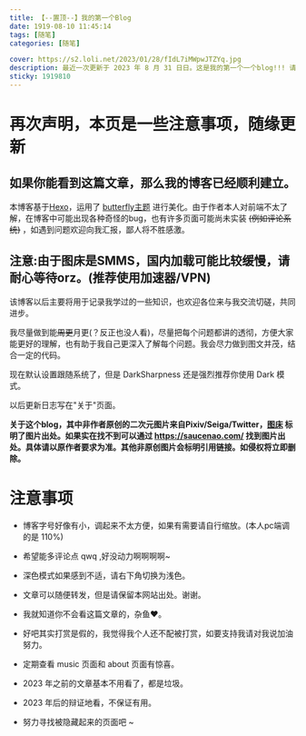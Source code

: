 ```yaml
---
title: 【--置顶--】我的第一个Blog 
date: 1919-08-10 11:45:14
tags: [随笔]
categories: [随笔]

cover: https://s2.loli.net/2023/01/28/fIdL7iMWpwJTZYq.jpg
description: 最近一次更新于 2023 年 8 月 31 日日。这是我的第一个一个blog!!! 请一定不要错过!(雾) 内含一些注意事项。
sticky: 1919810
---
```


# 再次声明，本页是一些注意事项，随缘更新

## 如果你能看到这篇文章，那么我的博客已经顺利建立。

本博客基于[Hexo](https://hexo.io/zh-cn/index.html)，运用了 [butterfly主题](https://butterfly.js.org/) 进行美化。由于作者本人对前端不太了解，在博客中可能出现各种奇怪的bug，也有许多页面可能尚未实装 ~~(例如评论系统)~~ ，如遇到问题欢迎向我汇报，鄙人将不胜感激。

## 注意:由于图床是SMMS，国内加载可能比较缓慢，请耐心等待orz。(推荐使用加速器/VPN)

该博客以后主要将用于记录我学过的一些知识，也欢迎各位来与我交流切磋，共同进步。

我尽量做到能~~周更~~月更(？反正也没人看)，尽量把每个问题都讲的透彻，方便大家能更好的理解，也有助于我自己更深入了解每个问题。我会尽力做到图文并茂，结合一定的代码。

现在默认设置跟随系统了，但是 DarkSharpness 还是强烈推荐你使用 Dark 模式。

以后更新日志写在"关于"页面。

**关于这个blog，其中非作者原创的二次元图片来自Pixiv/Seiga/Twitter，[图床](https://github.com/DarkSharpness/Photos/)  标明了图片出处。如果实在找不到可以通过 https://saucenao.com/  找到图片出处。具体请以原作者要求为准。其他非原创图片会标明引用链接。如侵权将立即删除。**

# 注意事项

- 博客字号好像有小，调起来不太方便，如果有需要请自行缩放。(本人pc端调的是 110%)

- 希望能多评论点 qwq ,好没动力啊啊啊啊~

- 深色模式如果感到不适，请右下角切换为浅色。

- 文章可以随便转发，但是请保留本网站出处。谢谢。

- 我就知道你不会看这篇文章的，杂鱼❤。

- 好吧其实打赏是假的，我觉得我个人还不配被打赏，如要支持我请对我说加油努力。

- 定期查看 music 页面和 about 页面有惊喜。

- 2023 年之前的文章基本不用看了，都是垃圾。

- 2023 年后的辩证地看，不保证有用。

- 努力寻找被隐藏起来的页面吧 ~
